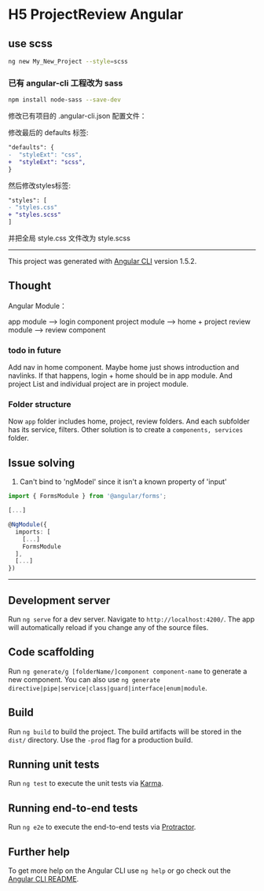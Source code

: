 # H5 ProjectReview Angular

## use scss

```bash
ng new My_New_Project --style=scss
```

### 已有 angular-cli 工程改为 sass

```bash
npm install node-sass --save-dev
```

修改已有项目的 .angular-cli.json 配置文件：

修改最后的 defaults 标签:

```diff
"defaults": {
-  "styleExt": "css",
+  "styleExt": "scss",
}
```

然后修改styles标签:

```diff
"styles": [
- "styles.css"
+ "styles.scss"
]
```

并把全局 style.css 文件改为 style.scss

---

This project was generated with [Angular CLI](https://github.com/angular/angular-cli) version 1.5.2.

## Thought

Angular Module：

app module --> login component
project module --> home + project
review module --> review component

### todo in future

Add nav in home component. Maybe home just shows introduction and navlinks. If that happens, login + home should be in app module. And project List and individual project are in project module.

### Folder structure

Now `app` folder includes home, project, review folders. And each subfolder has its service, filters. Other solution is to create a `components, services` folder.

## Issue solving

1. Can't bind to 'ngModel' since it isn't a known property of 'input'

```typescript
import { FormsModule } from '@angular/forms';

[...]

@NgModule({
  imports: [
    [...]
    FormsModule
  ],
  [...]
})
```

---

## Development server

Run `ng serve` for a dev server. Navigate to `http://localhost:4200/`. The app will automatically reload if you change any of the source files.

## Code scaffolding

Run `ng generate/g [folderName/]component component-name` to generate a new component. You can also use `ng generate directive|pipe|service|class|guard|interface|enum|module`.

## Build

Run `ng build` to build the project. The build artifacts will be stored in the `dist/` directory. Use the `-prod` flag for a production build.

## Running unit tests

Run `ng test` to execute the unit tests via [Karma](https://karma-runner.github.io).

## Running end-to-end tests

Run `ng e2e` to execute the end-to-end tests via [Protractor](http://www.protractortest.org/).

## Further help

To get more help on the Angular CLI use `ng help` or go check out the [Angular CLI README](https://github.com/angular/angular-cli/blob/master/README.md).

